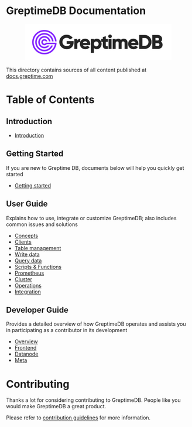 # GreptimeDB Documentation

<p align="center">
    <img src="./docs/public/logo-text-padding.png" alt="GreptimeDB Logo" width="400px">
</p>

This directory contains sources of all content published at [docs.greptime.com][1]

[1]: https://docs.greptime.com

# Table of Contents

## Introduction

- [Introduction](./docs/index.md)

## Getting Started

If you are new to Greptime DB, documents below will help you quickly get started

- [Getting started](./docs/getting-started/overview.md)

## User Guide

Explains how to use, integrate or customize GreptimeDB; also includes common issues and solutions

- [Concepts](./docs/user-guide/concepts.md)
- [Clients](./docs/user-guide/clients.md)
- [Table management](./docs/user-guide/table-management.md)
- [Write data](./docs/user-guide/write-data.md)
- [Query data](./docs/user-guide/query-data.md)
- [Scripts & Functions](./docs/user-guide/scripts-&-functions/overview.md)
- [Prometheus](./docs/user-guide/prometheus.md)
- [Cluster](./docs/user-guide/cluster.md)
- [Operations](./docs/user-guide/Operations/overview.md)
- [Integration](./docs/user-guide/integration.md)

## Developer Guide

Provides a detailed overview of how GreptimeDB operates and assists you in participating as a contributor in its development

  - [Overview](./docs/developer-guide/overview.md)
  - [Frontend](./docs/developer-guide/frontend/overview.md)
  - [Datanode](./docs/developer-guide/datanode/overview.md)
  - [Meta](./docs/developer-guide/meta/overview.md)

# Contributing

Thanks a lot for considering contributing to GreptimeDB. People like you would make
GreptimeDB a great product.

Please refer to [contribution guidelines](./CONTRIBUTING.md) for more information.

